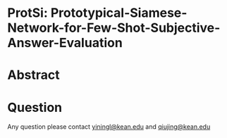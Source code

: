 # ProtSi: Prototypical-Siamese-Network-for-Few-Shot-Subjective-Answer-Evaluation

# Abstract

# Question
Any question please contact yiningl@kean.edu and qiujing@kean.edu
